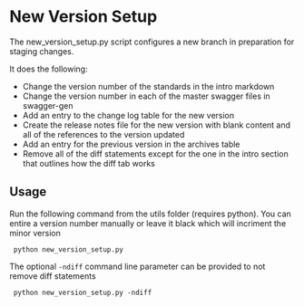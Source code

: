 # New Version Setup
 
The new_version_setup.py script configures a new branch in preparation for staging changes.
 
It does the following:
* Change the version number of the standards in the intro markdown
* Change the version number in each of the master swagger files in swagger-gen
* Add an entry to the change log table for the new version
* Create the release notes file for the new version with blank content and all of the references to the version updated
* Add an entry for the previous version in the archives table
* Remove all of the diff statements except for the one in the intro section that outlines how the diff tab works
 
## Usage
 
Run the following command from the utils folder (requires python). You can entire a version number manually or leave it black which will incriment the minor version
 
``` python new_version_setup.py```
 
The optional `-ndiff` command line parameter can be provided to not remove diff statements
 
``` python new_version_setup.py -ndiff```
